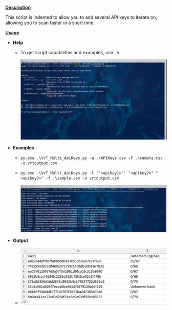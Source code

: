 **<u>Description</u>**

This script is indented to allow you to add several API keys to iterate on, allowing you to scan faster in a short time.

<u>**Usage**</u> 

- **Help**

  - To get script capabilities and examples, use `-h` 

    ![help](https://github.com/Assem-Morad/Prj1/blob/main/Python-Scripts/Hash_Scanner/images/help.jpg)

- **Examples**

  - ```
    py.exe .\VrT_Multi_ApiKeys.py -a .\APIKeys.csv -f .\sample.csv -o vrtoutput.csv
    ```

  - ```
    py.exe .\VrT_Multi_ApiKeys.py -l ''<apikey1>'' "<apikey2>" "<apikey3>" -f .\sample.csv -o vrtoutput.csv
    ```

    ![execution](https://github.com/Assem-Morad/Prj1/blob/main/Python-Scripts/Hash_Scanner/images/execution.jpg)

- **Output** 

  - ![results](https://github.com/Assem-Morad/Prj1/blob/main/Python-Scripts/Hash_Scanner/images/results.jpg)

    

  



